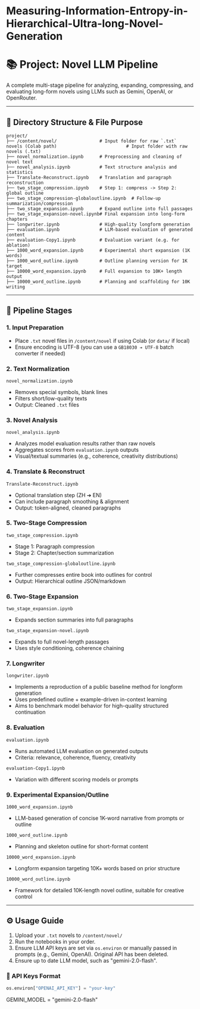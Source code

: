 # Measuring-Information-Entropy-in-Hierarchical-Ultra-long-Novel-Generation

# 📚 Project: Novel LLM Pipeline

A complete multi-stage pipeline for analyzing, expanding, compressing, and evaluating long-form novels using LLMs such as Gemini, OpenAI, or OpenRouter.

---

## 📁 Directory Structure & File Purpose

```
project/
├── /content/novel/                # Input folder for raw `.txt` novels (Colab path)                          # Input folder with raw novels (.txt)
├── novel_normalization.ipynb      # Preprocessing and cleaning of novel text
├── novel_analysis.ipynb           # Text structure analysis and statistics
├── Translate-Reconstruct.ipynb    # Translation and paragraph reconstruction
├── two_stage_compression.ipynb    # Step 1: compress -> Step 2: global outline
├── two_stage_compression-globaloutline.ipynb  # Follow-up summarization/compression
├── two_stage_expansion.ipynb      # Expand outline into full passages
├── two_stage_expansion-novel.ipynb# Final expansion into long-form chapters
├── longwriter.ipynb               # High-quality longform generation
├── evaluation.ipynb               # LLM-based evaluation of generated content
├── evaluation-Copy1.ipynb         # Evaluation variant (e.g. for ablation)
├── 1000_word_expansion.ipynb      # Experimental short expansion (1K words)
├── 1000_word_outline.ipynb        # Outline planning version for 1K target
├── 10000_word_expansion.ipynb     # Full expansion to 10K+ length output
├── 10000_word_outline.ipynb       # Planning and scaffolding for 10K writing
```

---

## 🧩 Pipeline Stages

### 1. **Input Preparation**

* Place `.txt` novel files in `/content/novel` if using Colab (or `data/` if local)
* Ensure encoding is UTF-8 (you can use a `GB18030 ➔ UTF-8` batch converter if needed)

### 2. **Text Normalization**

`novel_normalization.ipynb`

* Removes special symbols, blank lines
* Filters short/low-quality texts
* Output: Cleaned `.txt` files

### 3. **Novel Analysis**

`novel_analysis.ipynb`

* Analyzes model evaluation results rather than raw novels
* Aggregates scores from `evaluation.ipynb` outputs
* Visual/textual summaries (e.g., coherence, creativity distributions)

### 4. **Translate & Reconstruct**

`Translate-Reconstruct.ipynb`

* Optional translation step (ZH ➔ EN)
* Can include paragraph smoothing & alignment
* Output: token-aligned, cleaned paragraphs

### 5. **Two-Stage Compression**

`two_stage_compression.ipynb`

* Stage 1: Paragraph compression
* Stage 2: Chapter/section summarization

`two_stage_compression-globaloutline.ipynb`

* Further compresses entire book into outlines for control
* Output: Hierarchical outline JSON/markdown

### 6. **Two-Stage Expansion**

`two_stage_expansion.ipynb`

* Expands section summaries into full paragraphs

`two_stage_expansion-novel.ipynb`

* Expands to full novel-length passages
* Uses style conditioning, coherence chaining

### 7. **Longwriter**

`longwriter.ipynb`

* Implements a reproduction of a public baseline method for longform generation
* Uses predefined outline + example-driven in-context learning
* Aims to benchmark model behavior for high-quality structured continuation

### 8. **Evaluation**

`evaluation.ipynb`

* Runs automated LLM evaluation on generated outputs
* Criteria: relevance, coherence, fluency, creativity

`evaluation-Copy1.ipynb`

* Variation with different scoring models or prompts

### 9. **Experimental Expansion/Outline**

`1000_word_expansion.ipynb`

* LLM-based generation of concise 1K-word narrative from prompts or outline

`1000_word_outline.ipynb`

* Planning and skeleton outline for short-format content

`10000_word_expansion.ipynb`

* Longform expansion targeting 10K+ words based on prior structure

`10000_word_outline.ipynb`

* Framework for detailed 10K-length novel outline, suitable for creative control

---

## ⚙️ Usage Guide

1. Upload your `.txt` novels to `/content/novel/`
2. Run the notebooks in your order.
3. Ensure LLM API keys are set via `os.environ` or manually passed in prompts (e.g., Gemini, OpenAI). Original API has been deleted.
4. Ensure up to date LLM model, such as "gemini-2.0-flash".

### 🔐 API Keys Format

```python
os.environ["OPENAI_API_KEY"] = "your-key"
```
GEMINI_MODEL = "gemini-2.0-flash"
